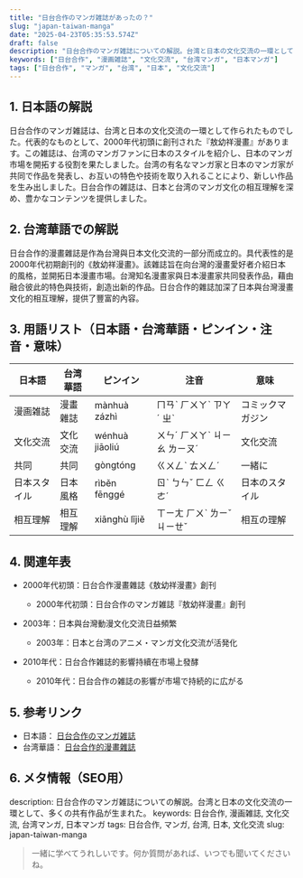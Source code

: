 ```yaml
---
title: "日台合作のマンガ雑誌があったの？"
slug: "japan-taiwan-manga"
date: "2025-04-23T05:35:53.574Z"
draft: false
description: "日台合作のマンガ雑誌についての解説。台湾と日本の文化交流の一環として、多くの共有作品が生まれた。"
keywords: ["日台合作", "漫画雑誌", "文化交流", "台湾マンガ", "日本マンガ"]
tags: ["日台合作", "マンガ", "台湾", "日本", "文化交流"]
---
```


## 1. 日本語の解説
日台合作のマンガ雑誌は、台湾と日本の文化交流の一環として作られたものでした。代表的なものとして、2000年代初頭に創刊された『敖幼祥漫畫』があります。この雑誌は、台湾のマンガファンに日本のスタイルを紹介し、日本のマンガ市場を開拓する役割を果たしました。台湾の有名なマンガ家と日本のマンガ家が共同で作品を発表し、お互いの特色や技術を取り入れることにより、新しい作品を生み出しました。日台合作の雑誌は、日本と台湾のマンガ文化の相互理解を深め、豊かなコンテンツを提供しました。

## 2. 台湾華語での解説
日台合作的漫畫雜誌是作為台灣與日本文化交流的一部分而成立的。具代表性的是2000年代初期創刊的《敖幼祥漫畫》。該雜誌旨在向台灣的漫畫愛好者介紹日本的風格，並開拓日本漫畫市場。台灣知名漫畫家與日本漫畫家共同發表作品，藉由融合彼此的特色與技術，創造出新的作品。日台合作的雜誌加深了日本與台灣漫畫文化的相互理解，提供了豐富的內容。

## 3. 用語リスト（日本語・台湾華語・ピンイン・注音・意味）

| 日本語       | 台湾華語      | ピンイン      | 注音        | 意味                       |
|--------------|---------------|--------------|-------------|----------------------------|
| 漫画雑誌     | 漫畫雜誌      | mànhuà zázhì | ㄇㄢˋ ㄏㄨㄚˋ ㄗㄚˊ ㄓˋ | コミックマガジン           |
| 文化交流     | 文化交流      | wénhuà jiāoliú | ㄨㄣˊ ㄏㄨㄚˋ ㄐㄧㄠ ㄌㄧㄡˊ | 文化交流                   |
| 共同         | 共同          | gòngtóng     | ㄍㄨㄥˋ ㄊㄨㄥˊ | 一緒に                    |
| 日本スタイル | 日本風格      | rìběn fēnggé | ㄖˋ ㄅㄣˇ ㄈㄥ ㄍㄜˊ | 日本のスタイル            |
| 相互理解     | 相互理解      | xiānghù lǐjiě | ㄒㄧㄤ ㄏㄨˋ ㄌㄧˇ ㄐㄧㄝˇ | 相互の理解               |

## 4. 関連年表

- 2000年代初頭：日台合作漫畫雜誌《敖幼祥漫畫》創刊  
  - 2000年代初頭：日台合作のマンガ雑誌『敖幼祥漫畫』創刊

- 2003年：日本與台灣動漫文化交流日益頻繁  
  - 2003年：日本と台湾のアニメ・マンガ文化交流が活発化

- 2010年代：日台合作雑誌的影響持續在市場上發酵  
  - 2010年代：日台合作の雑誌の影響が市場で持続的に広がる

## 5. 参考リンク

- 日本語： [日台合作のマンガ雑誌](https://example.jp/日台合作漫画)
- 台湾華語： [日台合作的漫畫雜誌](https://example.tw/日台合作漫畫)

## 6. メタ情報（SEO用）

description: 日台合作のマンガ雑誌についての解説。台湾と日本の文化交流の一環として、多くの共有作品が生まれた。
keywords: 日台合作, 漫画雑誌, 文化交流, 台湾マンガ, 日本マンガ
tags: 日台合作, マンガ, 台湾, 日本, 文化交流
slug: japan-taiwan-manga

>一緒に学べてうれしいです。何か質問があれば、いつでも聞いてくださいね。
